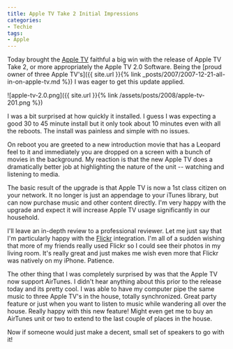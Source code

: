 ```yaml
---
title: Apple TV Take 2 Initial Impressions
categories:
- Techie
tags:
- Apple
---
```


Today brought the [Apple TV](http://www.apple.com/appletv) faithful a big win with the release of Apple TV Take 2, or more appropriately the Apple TV 2.0 Software. Being the [proud owner of three Apple TV's]({{ site.url }}{% link _posts/2007/2007-12-21-all-in-on-apple-tv.md %}) I was eager to get this update applied.

![apple-tv-2.0.png]({{ site.url }}{% link /assets/posts/2008/apple-tv-201.png %})

I was a bit surprised at how quickly it installed. I guess I was expecting a good 30 to 45 minute install but it only took about 10 minutes even with all the reboots. The install was painless and simple with no issues.

On reboot you are greeted to a new introduction movie that has a Leopard feel to it and immediately you are dropped on a screen with a bunch of movies in the background. My reaction is that the new Apple TV does a dramatically better job at highlighting the nature of the unit -- watching and listening to media.

<!-- more -->
The basic result of the upgrade is that Apple TV is now a 1st class citizen on your network. It no longer is just an appendage to your iTunes library, but can now purchase music and other content directly. I'm very happy with the upgrade and expect it will increase Apple TV usage significantly in our household.

I'll leave an in-depth review to a professional reviewer. Let me just say that I'm particularly happy with the [Flickr](http://www.flickr.com/) integration. I'm all of a sudden wishing that more of my friends really used Flickr so I could see their photos in my living room. It's really great and just makes me wish even more that Flickr was natively on my iPhone. Patience.

The other thing that I was completely surprised by was that the Apple TV now support AirTunes. I didn't hear anything about this prior to the release today and its pretty cool. I was able to have my computer pipe the same music to three Apple TV's in the house, totally synchronized. Great party feature or just when you want to listen to music while wandering all over the house. Really happy with this new feature! Might even get me to buy an AirTunes unit or two to extend to the last couple of places in the house.

Now if someone would just make a decent, small set of speakers to go with it!
